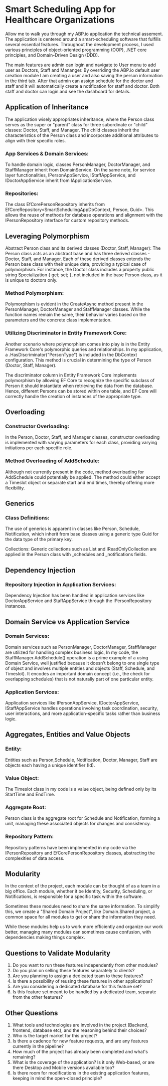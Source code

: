 # Smart Scheduling App for Healthcare Organizations
Allow me to walk you through my ABP.io application the technical assement. The application is centered around a smart-scheduling software that fulfills several essential features. Throughout the development process, I used various principles of object-oriented programming (OOP), .NET core principles, and Domain-Driven Design (DDD).

The main features are admin can login and navigate to User menu to add user as Doctors, Staff and Mananger. By overriding the ABP.io default user creation module I am creating a user and also saving the person information in the third tab. After that admin can assign schedule for the doctor and staff and it will automatically create a notification for staff and doctor. Both staff and doctor can login and see the dashboard for details. 

## Application of Inheritance
The application wisely appropriates inheritance, where the Person class serves as the super or "parent" class for three subordinate or "child" classes: Doctor, Staff, and Manager. The child classes inherit the characteristics of the Person class and incorporate additional attributes to align with their specific roles.

### App Services & Domain Services:
To handle domain logic, classes PersonManager, DoctorManager, and StaffManager inherit from DomainService. On the same note, for service layer functionalities, IPersonAppService, IStaffAppService, and IDoctorAppService inherit from IApplicationService.

### Repositories:
The class EfCorePersonRepository inherits from EfCoreRepository<SmartSchedulingAppDbContext, Person, Guid>. This allows the reuse of methods for database operations and alignment with the IPersonRepository interface for custom repository methods.

## Leveraging Polymorphism
Abstract Person class and its derived classes (Doctor, Staff, Manager):
The Person class acts as an abstract base and has three derived classes - Doctor, Staff, and Manager. Each of these derived classes extends the Person base class with their unique data, providing a typical case of polymorphism. For instance, the Doctor class includes a property public string Specialization { get; set; }, not included in the base Person class, as it is unique to doctors only.

### Method Polymorphism:
Polymorphism is evident in the CreateAsync method present in the PersonManager, DoctorManager and StaffManager classes. While the function names remain the same, their behavior varies based on the parameters and the concrete class implementation.

### Utilizing Discriminator in Entity Framework Core:
Another scenario where polymorphism comes into play is in the Entity Framework Core's polymorphic queries and relationships. In my application, a .HasDiscriminator<string>("PersonType") is included in the DbContext configuration. This method is crucial in determining the type of Person (Doctor, Staff, Manager).

The discriminator column in Entity Framework Core implements polymorphism by allowing EF Core to recognize the specific subclass of Person it should instantiate when retrieving the data from the database. Hence, different Persons can be stored within one table, and EF Core will correctly handle the creation of instances of the appropriate type.

## Overloading
### Constructor Overloading:
In the Person, Doctor, Staff, and Manager classes, constructor overloading is implemented with varying parameters for each class, providing varying initiations per each specific role.

### Method Overloading of AddSchedule:
Although not currently present in the code, method overloading for AddSchedule could potentially be applied. The method could either accept a Timeslot object or separate start and end times, thereby offering more flexibility.

## Generics
### Class Definitions:
The use of generics is apparent in classes like Person, Schedule, Notification, which inherit from base classes using a generic type Guid for the data type of the primary key.

Collections:
Generic collections such as List<T> and IReadOnlyCollection<T> are applied in the Person class with _schedules and _notifications fields.

## Dependency Injection

### Repository Injection in Application Services:
Dependency Injection has been handled in application services like DoctorAppService and StaffAppService through the IPersonRepository instances.

## Domain Service vs Application Service
### Domain Services:
Domain services such as PersonManager, DoctorManager, StaffManager are utilized for handling complex business logic, In my code, the StaffManager.AddSchedule() operation is a prime example of a using Domain Service, well justified because it doesn’t belong to one single type of object and involves multiple entities and objects (Staff, Schedule, and Timeslot). It encodes an important domain concept (i.e., the check for overlapping schedules) that is not naturally part of one particular entity.

### Application Services:
Application services like IPersonAppService, IDoctorAppService, IStaffAppService handles operations involving task coordination, security, user interactions, and more application-specific tasks rather than business logic.

## Aggregates, Entities and Value Objects
### Entity:
Entities such as Person,Schedule, Notification, Doctor, Manager, Staff are objects each having a unique identifier (Id).

### Value Object:
The Timeslot class in my code is a value object, being defined only by its StartTime and EndTime.

### Aggregate Root:
Person class is the aggregate root for Schedule and Notification, forming a unit, managing these associated objects for changes and consistency.

### Repository Pattern:
Repository patterns have been implemented in my code via the IPersonRepository and EfCorePersonRepository classes, abstracting the complexities of data access.

## Modularity
In the context of the project, each module can be thought of as a team in a big office. Each module, whether it be Identity, Security, Scheduling, or Notifications, is responsible for a specific task within the software.

Sometimes these modules need to share the same information. To simplify this, we create a "Shared Domain Project", like Domain.Shared project, a common space for all modules to get or share the information they need.

While these modules help us to work more efficiently and organize our work better, managing many modules can sometimes cause confusion, with dependencies making things complex.

## Questions to Validate Modularity

1. Do you want to run these features independently from other modules?
2. Do you plan on selling these features separately to clients?
3. Are you planning to assign a dedicated team to these features?
4. Is there a possibility of reusing these features in other applications?
5. Are you considering a dedicated database for this feature set?
6. Is this feature set meant to be handled by a dedicated team, separate from the other features?

## Other Questions
1. What tools and technologies are involved in the project (Backend, frontend, database etc), and the reasoning behind their choices?
2. Who is the target market for this project?
3. Is there a cadence for new feature requests, and are any features currently in the pipeline?
4. How much of the project has already been completed and what's remaining?
5. What is the coverage of the application? Is it only Web-based, or are there Desktop and Mobile versions available too?
6. Is there room for modifications in the existing application features, keeping in mind the open-closed principle?


